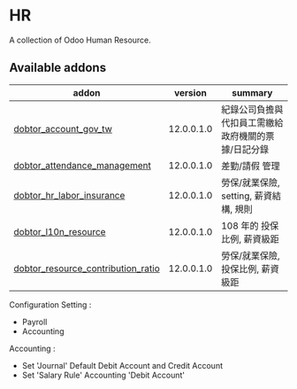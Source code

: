 # HR
A collection of Odoo Human Resource.

[//]: # (addons)

Available addons
----------------
| addon                                                                     | version    | summary                                             |
| ------------------------------------------------------------------------- | ---------- | --------------------------------------------------- |
| [dobtor_account_gov_tw](dobtor_account_gov_tw/)                           | 12.0.0.1.0 | 紀錄公司負擔與代扣員工需繳給政府機關的票據/日記分錄 |
| [dobtor_attendance_management](dobtor_attendance_management/)             | 12.0.0.1.0 | 差勤/請假 管理                                      |
| [dobtor_hr_labor_insurance](dobtor_hr_labor_insurance/)                   | 12.0.0.1.0 | 勞保/就業保險, setting, 薪資結構, 規則              |
| [dobtor_l10n_resource](dobtor_l10n_resource/)                             | 12.0.0.1.0 | 108 年的 投保比例, 薪資級距                         |
| [dobtor_resource_contribution_ratio](dobtor_resource_contribution_ratio/) | 12.0.0.1.0 | 勞保/就業保險, 投保比例, 薪資級距                   |

Configuration Setting :
 - Payroll
 - Accounting

Accounting : 

 - Set 'Journal' Default Debit Account and Credit Account
 - Set 'Salary Rule' Accounting 'Debit Account'
